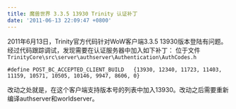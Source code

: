 ```yaml
---
title: 魔兽世界 3.3.5 13930 Trinity 认证补丁
date: '2011-06-13 22:09:47 +0800'
---
```

2011年6月13日，Trinity官方代码针对WoW客户端3.3.5 13930版本登陆有问题。经过代码跟踪调试，发现需要在认证服务器中加入如下补丁：
位于文件 `TrinityCore\src\server\authserver\Authentication\AuthCodes.h`

```
#define POST_BC_ACCEPTED_CLIENT_BUILD   {13930, 12340, 11723, 11403, 11159, 10571, 10505, 10146, 9947, 8606, 0}
```

改动之处就是，在这个客户端支持版本号的列表中加入13930。改动之后需要重新编译authserver和worldserver。

